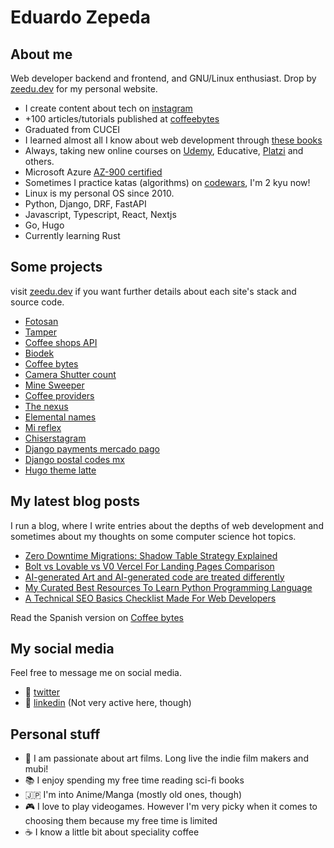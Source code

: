# Eduardo Zepeda

## About me

Web developer backend and frontend, and GNU/Linux enthusiast. Drop by [zeedu.dev][eduardozepeda] for my personal website.
  - I create content about tech on [instagram][instagram]
  - +100 articles/tutorials published at [coffeebytes][coffeebytes]
  - Graduated from CUCEI
  - I learned almost all I know about web development through [these books][books]
  - Always, taking new online courses on [Udemy][udemy], Educative, [Platzi][platzi] and others.
  - Microsoft Azure [AZ-900 certified][az900certificate]
  - Sometimes I practice katas (algorithms) on [codewars][codewars], I'm 2 kyu now!
  - Linux is my personal OS since 2010.
  - Python, Django, DRF, FastAPI
  - Javascript, Typescript, React, Nextjs
  - Go, Hugo
  - Currently learning Rust

## Some projects

visit [zeedu.dev][eduardozepeda] if you want further details about each site's stack and source code.

- [Fotosan][fotosan]
- [Tamper][tamper]
- [Coffee shops API][coffeeshopsgdl]
- [Biodek][Biodek]
- [Coffee bytes][coffeebytes]
- [Camera Shutter count][camerashuttercount]
- [Mine Sweeper][minesweeper]
- [Coffee providers][coffeeprovider]
- [The nexus][thenexus]
- [Elemental names][elementalnames]
- [Mi reflex][mireflex]
- [Chiserstagram][chiserstagram]
- [Django payments mercado pago][djangopaymentsmercadopago]
- [Django postal codes mx][djangopostalcodesmx]
- [Hugo theme latte][hugothemelatte]

## My latest blog posts

I run a blog, where I write entries about the depths of web development and sometimes about my thoughts on some computer science hot topics.

<!-- BLOG-POST-LIST:START -->
- [Zero Downtime Migrations: Shadow Table Strategy Explained](https://coffeebytes.dev/en/zero-downtime-migrations-shadow-table-strategy-explained/)
- [Bolt vs Lovable vs V0 Vercel For Landing Pages Comparison](https://coffeebytes.dev/en/bolt-vs-lovable-vs-v0-vercel-for-landing-pages-comparison/)
- [AI-generated Art and AI-generated code are treated differently](https://coffeebytes.dev/en/ai-generated-art-and-ai-generated-code-are-treated-differently/)
- [My Curated Best Resources To Learn Python Programming Language](https://coffeebytes.dev/en/my-curated-best-resources-to-learn-python-programming-language/)
- [A Technical SEO Basics Checklist Made For Web Developers](https://coffeebytes.dev/en/a-technical-seo-basics-checklist-made-for-web-developers/)
<!-- BLOG-POST-LIST:END -->

Read the Spanish version on [Coffee bytes][website]

## My social media

Feel free to message me on social media. 

  - :speech_balloon: [twitter][twitter]
  - :anger: [linkedin][linkedin] (Not very active here, though)

## Personal stuff

  - :movie_camera: I am passionate about art films. Long live the indie film makers and mubi!
  - :books: I enjoy spending my free time reading sci-fi books
  - :jp: I'm into Anime/Manga (mostly old ones, though)
  - :video_game: I love to play videogames. However I'm very picky when it comes to choosing them because my free time is limited
  - :coffee: I know a little bit about speciality coffee

[instagram]: https://www.instagram.com/zeedu.dev/
[fotosan]: https://fotosan.net/
[books]: https://coffeebytes.dev/en/pages/books-i-read-and-reviews/ "I wrote a few reviews about them"
[platzi]: https://platzi.com/@eduardo-zepeda/
[codewars]: https://www.codewars.com/users/EduardoZepeda
[website]: https://coffeebytes.dev/
[twitter]: https://twitter.com/hello_wired
[linkedin]: https://linkedin.com/in/eduardomzepeda
[eduardozepeda]: https://zeedu.dev/
[coffeebytes]: https://coffeebytes.dev/
[tamper]: https://django-gis-coffee.vercel.app/
[minesweeper]: https://eduardozepeda.github.io/mine-sweeper/
[coffeeshopsgdl]: https://go-coffee-api.vercel.app/
[coffeeprovider]: https://nextjs-practice-mauve.vercel.app/
[thenexus]: https://eduardozepeda.github.io/nexusStartPage/
[elementalnames]: https://elemental-names.vercel.app/
[mireflex]: https://eduardozepeda.github.io/landingPageMyReflex/
[chiserstagram]: https://chiserstagram.netlify.app/
[djangopaymentsmercadopago]: https://github.com/EduardoZepeda/django-payments-mercadopago
[djangopostalcodesmx]: https://github.com/EduardoZepeda/django-postalcodes-mexico
[hugothemelatte]: https://github.com/EduardoZepeda/hugo-theme-latte
[az900certificate]: https://www.credly.com/badges/17608a52-2cb7-4268-a907-613459559911/public_url
[udemy]: https://www.udemy.com/user/carlos-eduardo-magallon-zepeda/
[biodek]: https://biodek-landing-page.vercel.app/
[camerashuttercount]: https://camerashuttercount.net/